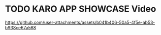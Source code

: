 # TODO KARO APP SHOWCASE Video

https://github.com/user-attachments/assets/b041b406-50a5-4f5e-ab53-b938ce67a568


